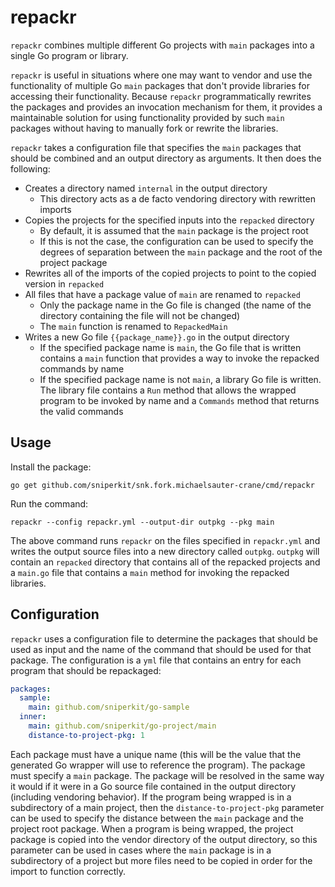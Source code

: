 repackr
==========
`repackr` combines multiple different Go projects with `main` packages into a single Go program or library.

`repackr` is useful in situations where one may want to vendor and use the functionality of multiple Go `main`
packages that don't provide libraries for accessing their functionality. Because `repackr` programmatically rewrites
the packages and provides an invocation mechanism for them, it provides a maintainable solution for using functionality
provided by such `main` packages without having to manually fork or rewrite the libraries.

`repackr` takes a configuration file that specifies the `main` packages that should be combined and an output
directory as arguments. It then does the following:

* Creates a directory named `internal` in the output directory
  * This directory acts as a de facto vendoring directory with rewritten imports
* Copies the projects for the specified inputs into the `repacked` directory
  * By default, it is assumed that the `main` package is the project root
  * If this is not the case, the configuration can be used to specify the degrees of separation between the `main`
    package and the root of the project package
* Rewrites all of the imports of the copied projects to point to the copied version in `repacked`
* All files that have a package value of `main` are renamed to `repacked`
  * Only the package name in the Go file is changed (the name of the directory containing the file will not be changed)
  * The `main` function is renamed to `RepackedMain`
* Writes a new Go file `{{package_name}}.go` in the output directory
  * If the specified package name is `main`, the Go file that is written contains a `main` function that provides a way to invoke the repacked commands by name
  * If the specified package name is not `main`, a library Go file is written. The library file contains a `Run` method
    that allows the wrapped program to be invoked by name and a `Commands` method that returns the valid commands

Usage
-----
Install the package:

```
go get github.com/sniperkit/snk.fork.michaelsauter-crane/cmd/repackr
```

Run the command:

```
repackr --config repackr.yml --output-dir outpkg --pkg main
```

The above command runs `repackr` on the files specified in `repackr.yml` and writes the output source files into a
new directory called `outpkg`. `outpkg` will contain an `repacked` directory that contains all of the repacked
projects and a `main.go` file that contains a `main` method for invoking the repacked libraries.

Configuration
-------------
`repackr` uses a configuration file to determine the packages that should be used as input and the name of the 
command that should be used for that package. The configuration is a `yml` file that contains an entry for each program
that should be repackaged:

```yml
packages:
  sample:
    main: github.com/sniperkit/go-sample
  inner:
    main: github.com/sniperkit/go-project/main
    distance-to-project-pkg: 1
```

Each package must have a unique name (this will be the value that the generated Go wrapper will use to reference the
program). The package must specify a `main` package. The package will be resolved in the same way it would if it were in
a Go source file contained in the output directory (including vendoring behavior). If the program being wrapped is in a
subdirectory of a main project, then the `distance-to-project-pkg` parameter can be used to specify the distance between
the `main` package and the project root package. When a program is being wrapped, the project package is copied into the
vendor directory of the output directory, so this parameter can be used in cases where the `main` package is in a
subdirectory of a project but more files need to be copied in order for the import to function correctly.

